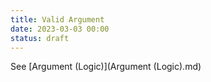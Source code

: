 ```yaml
---
title: Valid Argument
date: 2023-03-03 00:00
status: draft
---
```


See [Argument (Logic)](Argument (Logic).md)
